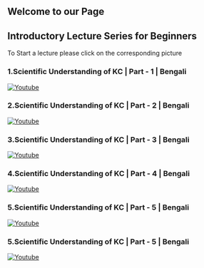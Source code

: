 ## Welcome to our Page

## 	Introductory Lecture Series for Beginners 

To Start a lecture please click on the corresponding picture

### 1.Scientific Understanding of KC | Part - 1 | Bengali 
[![Youtube](https://img.youtube.com/vi/PmqUlkh6ly0/0.jpg)](https://www.youtube.com/watch?v=PmqUlkh6ly0) 
### 2.Scientific Understanding of KC | Part - 2 | Bengali
[![Youtube](https://img.youtube.com/vi/5eu34-kenNM/0.jpg)](https://www.youtube.com/watch?v=5eu34-kenNM)  
### 3.Scientific Understanding of KC | Part - 3 | Bengali
[![Youtube](https://img.youtube.com/vi/9OUlyN5tMjg/0.jpg)](https://www.youtube.com/watch?v=9OUlyN5tMjg)
### 4.Scientific Understanding of KC | Part - 4 | Bengali
[![Youtube](https://img.youtube.com/vi/HEWRZHuTU-s/0.jpg)](https://www.youtube.com/watch?v=HEWRZHuTU-s)  
### 5.Scientific Understanding of KC | Part - 5 | Bengali
[![Youtube](https://img.youtube.com/vi/uzHjjxVlb7g/0.jpg)](https://www.youtube.com/watch?v=uzHjjxVlb7g)
### 5.Scientific Understanding of KC | Part - 5 | Bengali
[![Youtube](https://img.youtube.com/vi/lUc0gy6G2Ps/0.jpg)](https://www.youtube.com/watch?v=lUc0gy6G2Ps)

